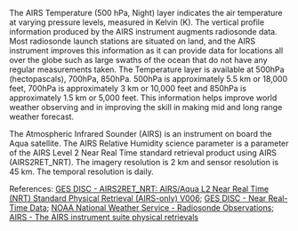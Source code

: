 The AIRS Temperature (500 hPa, Night) layer indicates the air temperature at varying pressure levels, measured in Kelvin (K). The vertical profile information produced by the AIRS instrument augments radiosonde data. Most radiosonde launch stations are situated on land, and the AIRS instrument improves this information as it can provide data for locations all over the globe such as large swaths of the ocean that do not have any regular measurements taken. The Temperature layer is available at 500hPa (hectopascals), 700hPa, 850hPa. 500hPa is approximately 5.5 km or 18,000 feet, 700hPa is approximately 3 km or 10,000 feet and 850hPa is approximately 1.5 km or 5,000 feet. This information helps improve world weather observing and in improving the skill in making mid and long range weather forecast.

The Atmospheric Infrared Sounder (AIRS) is an instrument on board the Aqua satellite. The AIRS Relative Humidity science parameter is a parameter of the AIRS Level 2 Near Real Time standard retrieval product using AIRS (AIRS2RET_NRT). The imagery resolution is 2 km and sensor resolution is 45 km. The temporal resolution is daily.

References: [GES DISC - AIRS2RET_NRT: AIRS/Aqua L2 Near Real Time (NRT) Standard Physical Retrieval (AIRS-only) V006](https://disc.gsfc.nasa.gov/datasets/AIRS2RET_NRT_V006/summary?AIRS2RET_NRT); [GES DISC - Near Real-Time Data](https://disc.gsfc.nasa.gov/information/glossary?title=Near%20Real-Time%20Data); [NOAA National Weather Service - Radiosonde Observations](https://www.weather.gov/upperair/factsheet); [AIRS - The AIRS instrument suite physical retrievals](http://airs.jpl.nasa.gov/data/physical_retrievals)
